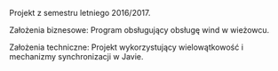 Projekt z semestru letniego 2016/2017.

Założenia biznesowe:
Program obsługujący obsługę wind w wieżowcu.

Założenia techniczne:
Projekt wykorzystujący wielowątkowość i mechanizmy synchronizacji w Javie.
